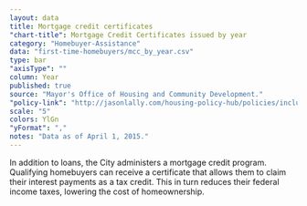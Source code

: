 ```yaml
---
layout: data
title: Mortgage credit certificates
"chart-title": Mortgage Credit Certificates issued by year
category: "Homebuyer-Assistance"
data: "first-time-homebuyers/mcc_by_year.csv"
type: bar
"axisType": ""
column: Year
published: true
source: "Mayor's Office of Housing and Community Development."
"policy-link": "http://jasonlally.com/housing-policy-hub/policies/inclusionary-housing/"
scale: "5"
colors: YlGn
"yFormat": ","
notes: "Data as of April 1, 2015."
---
```


In addition to loans, the City administers a mortgage credit program. Qualifying homebuyers can receive a certificate that allows them to claim their interest payments as a tax credit. This in turn reduces their federal income taxes, lowering the cost of homeownership.
